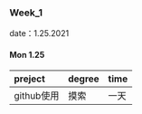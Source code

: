 ### Week_1

date：1.25.2021

#### Mon 1.25

| preject    | degree | time |
| :--------- | ------ | ---- |
| github使用 | 摸索   | 一天 |

